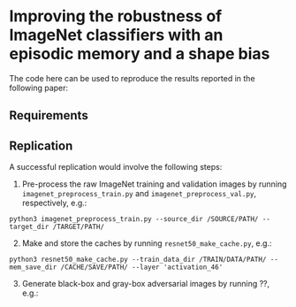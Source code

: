 # Improving the robustness of ImageNet classifiers with an episodic memory and a shape bias
The code here can be used to reproduce the results reported in the following paper:

## Requirements

## Replication
A successful replication would involve the following steps:

1. Pre-process the raw ImageNet training and validation images by running `imagenet_preprocess_train.py` and `imagenet_preprocess_val.py`, respectively, e.g.:
```
python3 imagenet_preprocess_train.py --source_dir /SOURCE/PATH/ --target_dir /TARGET/PATH/
```

2. Make and store the caches by running `resnet50_make_cache.py`, e.g.:
```
python3 resnet50_make_cache.py --train_data_dir /TRAIN/DATA/PATH/ --mem_save_dir /CACHE/SAVE/PATH/ --layer 'activation_46'
```

3. Generate black-box and gray-box adversarial images by running ??, e.g.:
